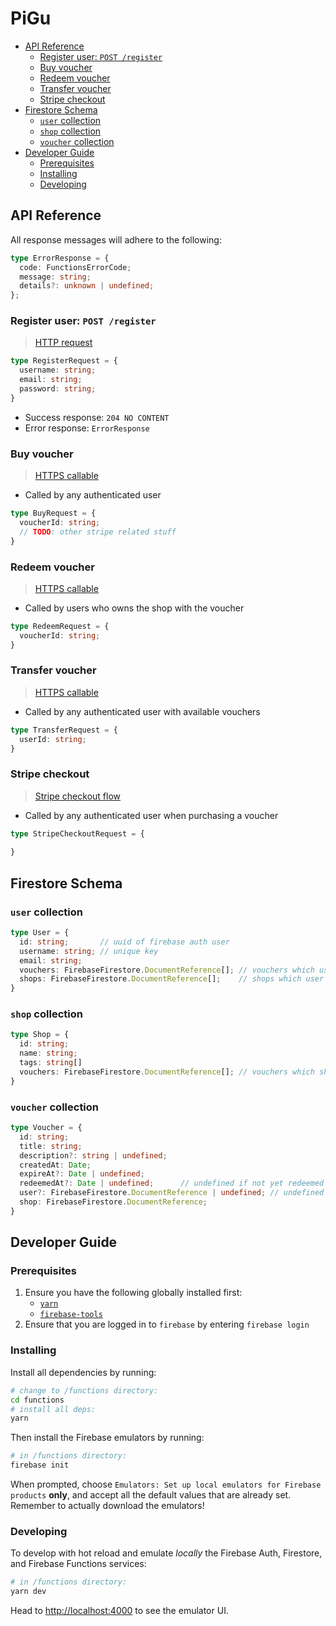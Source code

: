 <!-- omit in toc -->
# PiGu

- [API Reference](#api-reference)
  - [Register user: `POST /register`](#register-user-post-register)
  - [Buy voucher](#buy-voucher)
  - [Redeem voucher](#redeem-voucher)
  - [Transfer voucher](#transfer-voucher)
  - [Stripe checkout](#stripe-checkout)
- [Firestore Schema](#firestore-schema)
  - [`user` collection](#user-collection)
  - [`shop` collection](#shop-collection)
  - [`voucher` collection](#voucher-collection)
- [Developer Guide](#developer-guide)
  - [Prerequisites](#prerequisites)
  - [Installing](#installing)
  - [Developing](#developing)

## API Reference

All response messages will adhere to the following:

```ts
type ErrorResponse = {
  code: FunctionsErrorCode;
  message: string;
  details?: unknown | undefined;
};
```

### Register user: `POST /register`

> [HTTP request](https://firebase.google.com/docs/functions/http-events)

```ts
type RegisterRequest = {
  username: string;
  email: string;
  password: string;
}
```

- Success response: `204 NO CONTENT`
- Error response: `ErrorResponse`

### Buy voucher

> [HTTPS callable](https://firebase.google.com/docs/functions/callable)

- Called by any authenticated user

```ts
type BuyRequest = {
  voucherId: string;
  // TODO: other stripe related stuff
}
```

### Redeem voucher

> [HTTPS callable](https://firebase.google.com/docs/functions/callable)

- Called by users who owns the shop with the voucher

```ts
type RedeemRequest = {
  voucherId: string;
}
```

### Transfer voucher

> [HTTPS callable](https://firebase.google.com/docs/functions/callable)

- Called by any authenticated user with available vouchers

```ts
type TransferRequest = {
  userId: string;
}
```

### Stripe checkout

> [Stripe checkout flow](https://stripe.com/docs/payments/checkout)

- Called by any authenticated user when purchasing a voucher

```ts
type StripeCheckoutRequest = {
  
}
```

## Firestore Schema

### `user` collection

```ts
type User = {
  id: string;       // uuid of firebase auth user
  username: string; // unique key
  email: string;
  vouchers: FirebaseFirestore.DocumentReference[]; // vouchers which user has bought
  shops: FirebaseFirestore.DocumentReference[];    // shops which user controls
}
```

### `shop` collection

```ts
type Shop = {
  id: string;
  name: string;
  tags: string[]
  vouchers: FirebaseFirestore.DocumentReference[]; // vouchers which shop has
}
```

### `voucher` collection

```ts
type Voucher = {
  id: string;
  title: string;
  description?: string | undefined;
  createdAt: Date;
  expireAt?: Date | undefined;
  redeemedAt?: Date | undefined;      // undefined if not yet redeemed
  user?: FirebaseFirestore.DocumentReference | undefined; // undefined if not yet bought by any user
  shop: FirebaseFirestore.DocumentReference;
}
```

## Developer Guide

### Prerequisites

1. Ensure you have the following globally installed first:
   - [`yarn`](https://classic.yarnpkg.com/en/docs/install/)
   - [`firebase-tools`](https://www.npmjs.com/package/firebase-tools)
2. Ensure that you are logged in to `firebase` by entering `firebase login`

### Installing

Install all dependencies by running:

```sh
# change to /functions directory:
cd functions
# install all deps:
yarn
```

Then install the Firebase emulators by running:

```sh
# in /functions directory:
firebase init
```

When prompted, choose `Emulators: Set up local emulators for Firebase products` **only**, and accept all the default values that are already set. Remember to actually download the emulators!

### Developing

To develop with hot reload and emulate *locally* the Firebase Auth, Firestore, and Firebase Functions services:

```sh
# in /functions directory:
yarn dev
```

Head to <http://localhost:4000> to see the emulator UI.
